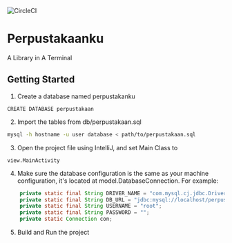 ![CircleCI](https://img.shields.io/circleci/build/github/jerrylasama/perpustakaanku/main)


# Perpustakaanku
A Library in A Terminal

## Getting Started

1. Create a database named perpustakanku

```mysql
CREATE DATABASE perpustakaan
```

2. Import the tables from db/perpustakaan.sql

```bash
mysql -h hostname -u user database < path/to/perpustakaan.sql
```

3. Open the project file using IntelliJ, and set Main Class to 

```
view.MainActivity
```

4. Make sure the database configuration is the same as your machine configuration, it's located at model.DatabaseConnection. For example:

```java
    private static final String DRIVER_NAME = "com.mysql.cj.jdbc.Driver";
    private static final String DB_URL = "jdbc:mysql://localhost/perpustakaan";
    private static final String USERNAME = "root";
    private static final String PASSWORD = "";
    private static Connection con;
```

5. Build and Run the project

